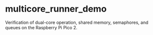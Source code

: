 # multicore_runner_demo
Verification of dual-core operation, shared memory, semaphores, and queues on the Raspberry Pi Pico 2.
